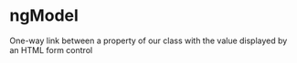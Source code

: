 # ngModel
One-way link between a property of our class with the value displayed by an HTML form control

